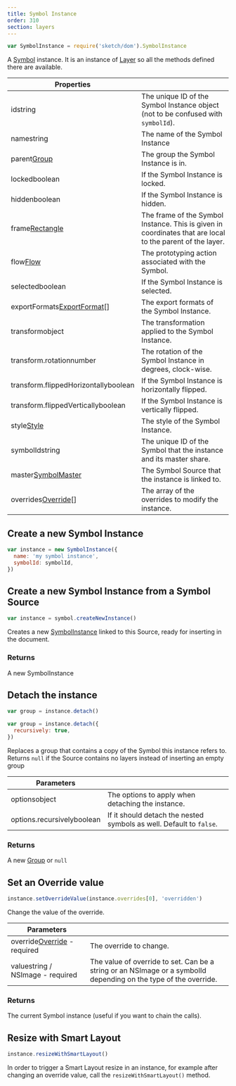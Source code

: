 ```yaml
---
title: Symbol Instance
order: 310
section: layers
---
```


```javascript
var SymbolInstance = require('sketch/dom').SymbolInstance
```

A [Symbol](https://sketch.com/docs/symbols/) instance. It is an instance of [Layer](#layer) so all the methods defined there are available.

| Properties |  |
| --- | --- |
| id<span class="arg-type">string</span> | The unique ID of the Symbol Instance object (not to be confused with `symbolId`). |
| name<span class="arg-type">string</span> | The name of the Symbol Instance |
| parent<span class="arg-type">[Group](#group)</span> | The group the Symbol Instance is in. |
| locked<span class="arg-type">boolean</span> | If the Symbol Instance is locked. |
| hidden<span class="arg-type">boolean</span> | If the Symbol Instance is hidden. |
| frame<span class="arg-type">[Rectangle](#rectangle) </span> | The frame of the Symbol Instance. This is given in coordinates that are local to the parent of the layer. |
| flow<span class="arg-type">[Flow](#flow)</span> | The prototyping action associated with the Symbol. |
| selected<span class="arg-type">boolean</span> | If the Symbol Instance is selected. |
| exportFormats<span class="arg-type">[ExportFormat](#export-format)[]</span> | The export formats of the Symbol Instance. |
| transform<span class="arg-type">object</span> | The transformation applied to the Symbol Instance. |
| transform.rotation<span class="arg-type">number</span> | The rotation of the Symbol Instance in degrees, clock-wise. |
| transform.flippedHorizontally<span class="arg-type">boolean</span> | If the Symbol Instance is horizontally flipped. |
| transform.flippedVertically<span class="arg-type">boolean</span> | If the Symbol Instance is vertically flipped. |
| style<span class="arg-type">[Style](#style)</span> | The style of the Symbol Instance. |
| symbolId<span class="arg-type">string</span> | The unique ID of the Symbol that the instance and its master share. |
| master<span class="arg-type">[SymbolMaster](#symbol-source)</span> | The Symbol Source that the instance is linked to. |
| overrides<span class="arg-type">[Override](#symbol-override)[]</span> | The array of the overrides to modify the instance. |

## Create a new Symbol Instance

```javascript
var instance = new SymbolInstance({
  name: 'my symbol instance',
  symbolId: symbolId,
})
```

## Create a new Symbol Instance from a Symbol Source

```javascript
var instance = symbol.createNewInstance()
```

Creates a new [SymbolInstance](#symbol-instance) linked to this Source, ready for inserting in the document.

### Returns

A new SymbolInstance

## Detach the instance

```javascript
var group = instance.detach()

var group = instance.detach({
  recursively: true,
})
```

Replaces a group that contains a copy of the Symbol this instance refers to. Returns `null` if the Source contains no layers instead of inserting an empty group

| Parameters |  |
| --- | --- |
| options<span class="arg-type">object</span> | The options to apply when detaching the instance. |
| options.recursively<span class="arg-type">boolean</span> | If it should detach the nested symbols as well. Default to `false`. |

### Returns

A new [Group](#group) or `null`

## Set an Override value

```javascript
instance.setOverrideValue(instance.overrides[0], 'overridden')
```

Change the value of the override.

| Parameters |  |
| --- | --- |
| override<span class="arg-type">[Override](#symbol-override) - required</span> | The override to change. |
| value<span class="arg-type">string / NSImage - required</span> | The value of override to set. Can be a string or an NSImage or a symbolId depending on the type of the override. |

### Returns

The current Symbol instance (useful if you want to chain the calls).

## Resize with Smart Layout

```javascript
instance.resizeWithSmartLayout()
```

In order to trigger a Smart Layout resize in an instance, for example after changing an override value, call the `resizeWithSmartLayout()` method.
